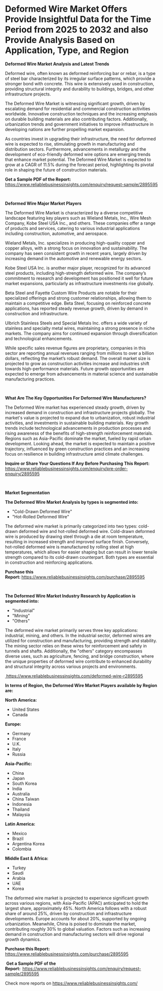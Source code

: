 <p><h1>Deformed Wire Market Offers Provide Insightful Data for the Time Period from 2025 to 2032 and also Provide Analysis Based on Application, Type, and Region</h1></p><p><strong>Deformed Wire Market Analysis and Latest Trends</strong></p>
<p><p>Deformed wire, often known as deformed reinforcing bar or rebar, is a type of steel bar characterized by its irregular surface patterns, which provide a stronger bond with concrete. This wire is extensively used in construction, providing structural integrity and durability to buildings, bridges, and other infrastructure projects.</p><p>The Deformed Wire Market is witnessing significant growth, driven by escalating demand for residential and commercial construction activities worldwide. Innovative construction techniques and the increasing emphasis on durable building materials are also contributing factors. Additionally, urbanization trends and government initiatives to improve infrastructure in developing nations are further propelling market expansion.</p><p>As countries invest in upgrading their infrastructure, the need for deformed wire is expected to rise, stimulating growth in manufacturing and distribution sectors. Furthermore, advancements in metallurgy and the development of eco-friendly deformed wire options are emerging trends that enhance market potential. The Deformed Wire Market is expected to grow at a CAGR of 11.5% during the forecast period, highlighting its pivotal role in shaping the future of construction materials.</p></p>
<p><strong>Get a Sample PDF of the Report:&nbsp;</strong> <a href="https://www.reliablebusinessinsights.com/enquiry/request-sample/2895595?utm_campaign=3326&utm_medium=2&utm_source=Github&utm_content=ia&utm_term=15032025&utm_id=deformed-wire">https://www.reliablebusinessinsights.com/enquiry/request-sample/2895595</a></p>
<p>&nbsp;</p>
<p><strong>Deformed Wire Major Market Players</strong></p>
<p><p>The Deformed Wire Market is characterized by a diverse competitive landscape featuring key players such as Wieland Metals, Inc., Wire Mesh Company, Kobe Steel USA Inc., and others. These companies offer a range of products and services, catering to various industrial applications including construction, automotive, and aerospace.</p><p>Wieland Metals, Inc. specializes in producing high-quality copper and copper alloys, with a strong focus on innovation and sustainability. The company has seen consistent growth in recent years, largely driven by increasing demand in the automotive and renewable energy sectors.</p><p>Kobe Steel USA Inc. is another major player, recognized for its advanced steel products, including high-strength deformed wire. The company’s commitment to research and development has positioned it well for future market expansions, particularly as infrastructure investments rise globally.</p><p>Beta Steel and Fayette Custom Wire Products are notable for their specialized offerings and strong customer relationships, allowing them to maintain a competitive edge. Beta Steel, focusing on reinforced concrete applications, has reported steady revenue growth, driven by demand in construction and infrastructure.</p><p>Ulbrich Stainless Steels and Special Metals Inc. offers a wide variety of stainless and specialty metal wires, maintaining a strong presence in niche markets. The company aims for continued expansion through diversification and technological enhancements.</p><p>While specific sales revenue figures are proprietary, companies in this sector are reporting annual revenues ranging from millions to over a billion dollars, reflecting the market’s robust demand. The overall market size is projected to grow as construction activities increase and industries shift towards high-performance materials. Future growth opportunities are expected to emerge from advancements in material science and sustainable manufacturing practices.</p></p>
<p>&nbsp;</p>
<p><strong>What Are The Key Opportunities For Deformed Wire Manufacturers?</strong></p>
<p><p>The Deformed Wire market has experienced steady growth, driven by increased demand in construction and infrastructure projects globally. The market's value is projected to expand due to urbanization, robust industrial activities, and investments in sustainable building materials. Key growth trends include technological advancements in production processes and rising awareness of the benefits of high-strength reinforcement materials. Regions such as Asia-Pacific dominate the market, fueled by rapid urban development. Looking ahead, the market is expected to maintain a positive trajectory, influenced by green construction practices and an increasing focus on resilience in building infrastructure amid climate challenges.</p></p>
<p><strong>Inquire or Share Your Questions If Any Before Purchasing This Report:</strong> <a href="https://www.reliablebusinessinsights.com/enquiry/pre-order-enquiry/2895595?utm_campaign=3326&utm_medium=2&utm_source=Github&utm_content=ia&utm_term=15032025&utm_id=deformed-wire">https://www.reliablebusinessinsights.com/enquiry/pre-order-enquiry/2895595</a></p>
<p>&nbsp;</p>
<p><strong>Market Segmentation</strong></p>
<p><strong>The Deformed Wire Market Analysis by types is segmented into:</strong></p>
<p><ul><li>"Cold-Drawn Deformed Wire"</li><li>"Hot-Rolled Deformed Wire"</li></ul></p>
<p><p>The deformed wire market is primarily categorized into two types: cold-drawn deformed wire and hot-rolled deformed wire. Cold-drawn deformed wire is produced by drawing steel through a die at room temperature, resulting in increased strength and improved surface finish. Conversely, hot-rolled deformed wire is manufactured by rolling steel at high temperatures, which allows for easier shaping but can result in lower tensile strength compared to its cold-drawn counterpart. Both types are essential in construction and reinforcing applications.</p></p>
<p><strong>Purchase this Report:&nbsp;</strong><a href="https://www.reliablebusinessinsights.com/purchase/2895595?utm_campaign=3326&utm_medium=2&utm_source=Github&utm_content=ia&utm_term=15032025&utm_id=deformed-wire">https://www.reliablebusinessinsights.com/purchase/2895595</a></p>
<p>&nbsp;</p>
<p><strong>The Deformed Wire Market Industry Research by Application is segmented into:</strong></p>
<p><ul><li>"Industrial"</li><li>"Mining"</li><li>"Others"</li></ul></p>
<p><p>The deformed wire market primarily serves three key applications: industrial, mining, and others. In the industrial sector, deformed wires are utilized for construction and manufacturing, providing strength and stability. The mining sector relies on these wires for reinforcement and safety in tunnels and shafts. Additionally, the "others" category encompasses diverse uses, such as agriculture, fencing, and bridge construction, where the unique properties of deformed wire contribute to enhanced durability and structural integrity across various projects and environments.</p></p>
<p><a href="https://www.reliablebusinessinsights.com/deformed-wire-r2895595?utm_campaign=3326&utm_medium=2&utm_source=Github&utm_content=ia&utm_term=15032025&utm_id=deformed-wire">&nbsp;https://www.reliablebusinessinsights.com/deformed-wire-r2895595</a></p>
<p><strong>In terms of Region, the Deformed Wire Market Players available by Region are:</strong></p>
<p>
    <p> <strong> North America: </strong>
        <ul>
            <li>United States</li>
            <li>Canada</li>
        </ul>
        </p> 
    <p> <strong> Europe: </strong>
        <ul>
            <li>Germany</li>
            <li>France</li>
            <li>U.K.</li>
            <li>Italy</li>
            <li>Russia</li>
        </ul>
        </p> 
    <p> <strong> Asia-Pacific: </strong>
        <ul>
            <li>China</li>
            <li>Japan</li>
            <li>South Korea</li>
            <li>India</li>
            <li>Australia</li>
            <li>China Taiwan</li>
            <li>Indonesia</li>
            <li>Thailand</li>
            <li>Malaysia</li>
        </ul>
        </p> 
    <p> <strong> Latin America: </strong>
        <ul>
            <li>Mexico</li>
            <li>Brazil</li>
            <li>Argentina Korea</li>
            <li>Colombia</li>
        </ul>
        </p> 
    <p> <strong> Middle East & Africa: </strong>
        <ul>
            <li>Turkey</li>
            <li>Saudi</li>
            <li>Arabia</li>
            <li>UAE</li>
            <li>Korea</li>
        </ul>
    </p>
    </p>
<p><p>The deformed wire market is projected to experience significant growth across various regions, with Asia-Pacific (APAC) anticipated to hold the largest share, approximately 45%. North America follows with a robust share of around 25%, driven by construction and infrastructure developments. Europe accounts for about 20%, supported by ongoing urbanization. Meanwhile, China is poised to dominate the market, contributing roughly 30% to global valuation. Factors such as increasing demand in construction and manufacturing sectors will drive regional growth dynamics.</p></p>
<p><strong>Purchase this Report: </strong><a href="https://www.reliablebusinessinsights.com/purchase/2895595?utm_campaign=3326&utm_medium=2&utm_source=Github&utm_content=ia&utm_term=15032025&utm_id=deformed-wire">https://www.reliablebusinessinsights.com/purchase/2895595</a></p>
<p>&nbsp;<strong>Get a Sample PDF of the Report:&nbsp;&nbsp;</strong><a href="https://www.reliablebusinessinsights.com/enquiry/request-sample/2895595?utm_campaign=3326&utm_medium=2&utm_source=Github&utm_content=ia&utm_term=15032025&utm_id=deformed-wire">https://www.reliablebusinessinsights.com/enquiry/request-sample/2895595</a></p>
<p><strong></strong></p>
<p>Check more reports on <a href="https://www.reliablebusinessinsights.com/?utm_campaign=3326&utm_medium=2&utm_source=Github&utm_content=ia&utm_term=15032025&utm_id=deformed-wire">https://www.reliablebusinessinsights.com/</a></p>